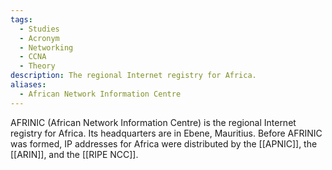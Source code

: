 ```yaml
---
tags:
  - Studies
  - Acronym
  - Networking
  - CCNA
  - Theory
description: The regional Internet registry for Africa.
aliases:
  - African Network Information Centre
---
```

AFRINIC (African Network Information Centre) is the regional Internet registry for Africa. Its headquarters are in Ebene, Mauritius. Before AFRINIC was formed, IP addresses for Africa were distributed by the [[APNIC]], the [[ARIN]], and the [[RIPE NCC]].